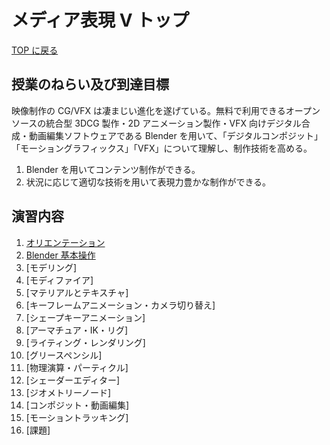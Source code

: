 # メディア表現 V トップ

[TOP に戻る](../../index.md)

## 授業のねらい及び到達目標

映像制作の CG/VFX は凄まじい進化を遂げている。無料で利用できるオープンソースの統合型 3DCG 製作・2D アニメーション製作・VFX 向けデジタル合成・動画編集ソフトウェアである Blender を用いて、「デジタルコンポジット」「モーショングラフィックス」「VFX」について理解し、制作技術を高める。

1. Blender を用いてコンテンツ制作ができる。
2. 状況に応じて適切な技術を用いて表現力豊かな制作ができる。

## 演習内容

1. [オリエンテーション](./mr5_01)
2. [Blender 基本操作](./mr5_02)
3. [モデリング]
4. [モディファイア]
5. [マテリアルとテキスチャ]
6. [キーフレームアニメーション・カメラ切り替え]
7. [シェープキーアニメーション]
8. [アーマチュア・IK・リグ]
9. [ライティング・レンダリング]
10. [グリースペンシル]
11. [物理演算・パーティクル]
12. [シェーダーエディター]
13. [ジオメトリーノード]
14. [コンポジット・動画編集]
15. [モーショントラッキング]
16. [課題]
